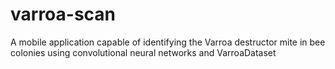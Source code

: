 # varroa-scan
A mobile application capable of identifying the Varroa destructor mite in bee colonies using convolutional neural networks and VarroaDataset

